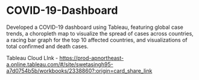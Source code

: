 # COVID-19-Dashboard
Developed a COVID-19 dashboard using Tableau, featuring global case trends, a choropleth map to visualize the spread of cases across countries, a racing bar graph for the top 10 affected countries, and visualizations of total confirmed and death cases.

Tableau Cloud LInk - https://prod-apnortheast-a.online.tableau.com/#/site/swetasingh95-a7d0754b5b/workbooks/2338860?:origin=card_share_link
